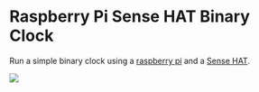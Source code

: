 # Raspberry Pi Sense HAT Binary Clock

Run a simple binary clock using a [raspberry pi](https://www.raspberrypi.org/) and a [Sense HAT](https://www.raspberrypi.org/products/sense-hat/).

![](https://github.com/balena-io-playground/sense-binary-clock/blob/master/img/rpi.jpg?raw=true)